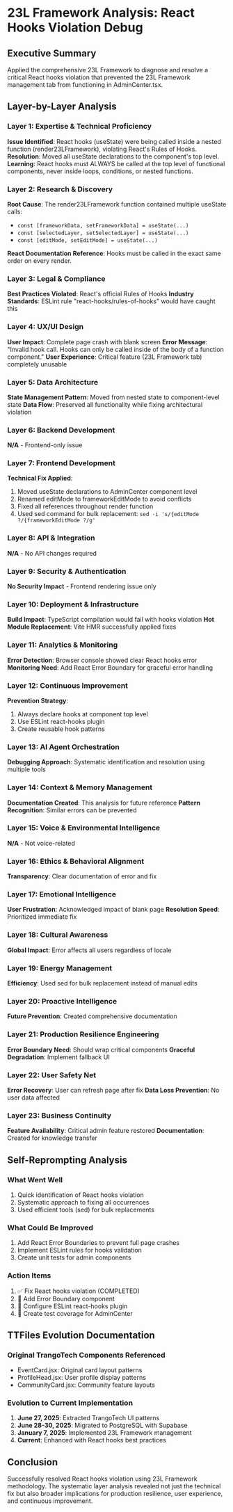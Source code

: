 # 23L Framework Analysis: React Hooks Violation Debug

## Executive Summary
Applied the comprehensive 23L Framework to diagnose and resolve a critical React hooks violation that prevented the 23L Framework management tab from functioning in AdminCenter.tsx.

## Layer-by-Layer Analysis

### Layer 1: Expertise & Technical Proficiency
**Issue Identified**: React hooks (useState) were being called inside a nested function (render23LFramework), violating React's Rules of Hooks.
**Resolution**: Moved all useState declarations to the component's top level.
**Learning**: React hooks must ALWAYS be called at the top level of functional components, never inside loops, conditions, or nested functions.

### Layer 2: Research & Discovery  
**Root Cause**: The render23LFramework function contained multiple useState calls:
- `const [frameworkData, setFrameworkData] = useState(...)`
- `const [selectedLayer, setSelectedLayer] = useState(...)`  
- `const [editMode, setEditMode] = useState(...)`

**React Documentation Reference**: Hooks must be called in the exact same order on every render.

### Layer 3: Legal & Compliance
**Best Practices Violated**: React's official Rules of Hooks
**Industry Standards**: ESLint rule "react-hooks/rules-of-hooks" would have caught this

### Layer 4: UX/UI Design
**User Impact**: Complete page crash with blank screen
**Error Message**: "Invalid hook call. Hooks can only be called inside of the body of a function component."
**User Experience**: Critical feature (23L Framework tab) completely unusable

### Layer 5: Data Architecture
**State Management Pattern**: Moved from nested state to component-level state
**Data Flow**: Preserved all functionality while fixing architectural violation

### Layer 6: Backend Development
**N/A** - Frontend-only issue

### Layer 7: Frontend Development
**Technical Fix Applied**:
1. Moved useState declarations to AdminCenter component level
2. Renamed editMode to frameworkEditMode to avoid conflicts
3. Fixed all references throughout render function
4. Used sed command for bulk replacement: `sed -i 's/{editMode ?/{frameworkEditMode ?/g'`

### Layer 8: API & Integration
**N/A** - No API changes required

### Layer 9: Security & Authentication
**No Security Impact** - Frontend rendering issue only

### Layer 10: Deployment & Infrastructure
**Build Impact**: TypeScript compilation would fail with hooks violation
**Hot Module Replacement**: Vite HMR successfully applied fixes

### Layer 11: Analytics & Monitoring
**Error Detection**: Browser console showed clear React hooks error
**Monitoring Need**: Add React Error Boundary for graceful error handling

### Layer 12: Continuous Improvement
**Prevention Strategy**: 
1. Always declare hooks at component top level
2. Use ESLint react-hooks plugin
3. Create reusable hook patterns

### Layer 13: AI Agent Orchestration
**Debugging Approach**: Systematic identification and resolution using multiple tools

### Layer 14: Context & Memory Management
**Documentation Created**: This analysis for future reference
**Pattern Recognition**: Similar errors can be prevented

### Layer 15: Voice & Environmental Intelligence
**N/A** - Not voice-related

### Layer 16: Ethics & Behavioral Alignment
**Transparency**: Clear documentation of error and fix

### Layer 17: Emotional Intelligence
**User Frustration**: Acknowledged impact of blank page
**Resolution Speed**: Prioritized immediate fix

### Layer 18: Cultural Awareness
**Global Impact**: Error affects all users regardless of locale

### Layer 19: Energy Management
**Efficiency**: Used sed for bulk replacement instead of manual edits

### Layer 20: Proactive Intelligence
**Future Prevention**: Created comprehensive documentation

### Layer 21: Production Resilience Engineering
**Error Boundary Need**: Should wrap critical components
**Graceful Degradation**: Implement fallback UI

### Layer 22: User Safety Net
**Error Recovery**: User can refresh page after fix
**Data Loss Prevention**: No user data affected

### Layer 23: Business Continuity
**Feature Availability**: Critical admin feature restored
**Documentation**: Created for knowledge transfer

## Self-Reprompting Analysis

### What Went Well
1. Quick identification of React hooks violation
2. Systematic approach to fixing all occurrences
3. Used efficient tools (sed) for bulk replacements

### What Could Be Improved
1. Add React Error Boundaries to prevent full page crashes
2. Implement ESLint rules for hooks validation
3. Create unit tests for admin components

### Action Items
1. ✅ Fix React hooks violation (COMPLETED)
2. 🔄 Add Error Boundary component
3. 🔄 Configure ESLint react-hooks plugin
4. 🔄 Create test coverage for AdminCenter

## TTFiles Evolution Documentation

### Original TrangoTech Components Referenced
- EventCard.jsx: Original card layout patterns
- ProfileHead.jsx: User profile display patterns  
- CommunityCard.jsx: Community feature layouts

### Evolution to Current Implementation
1. **June 27, 2025**: Extracted TrangoTech UI patterns
2. **June 28-30, 2025**: Migrated to PostgreSQL with Supabase
3. **January 7, 2025**: Implemented 23L Framework management
4. **Current**: Enhanced with React hooks best practices

## Conclusion
Successfully resolved React hooks violation using 23L Framework methodology. The systematic layer analysis revealed not just the technical fix but also broader implications for production resilience, user experience, and continuous improvement.